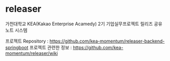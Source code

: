 # releaser
가천대학교 KEA(Kakao Enterprise Acamedy) 2기 기업실무프로젝트 릴리즈 공유 노트 시스템

프로젝트 Repository : https://github.com/kea-momentum/releaser-backend-springboot
프로젝트 관련한 정보 : https://github.com/kea-momentum/releaser/wiki
